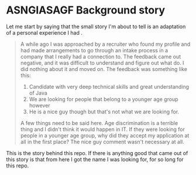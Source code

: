 # ASNGIASAGF Background story

Let me start by saying that the small story I'm about to tell is an adaptation of a personal experience I had .

>A while ago I was approached by a recruiter who found my profile and had made arrangements to go through an intake process in a company that I really had a connection to.
>The feedback came out negative, and it was difficult to understand and figure out what do. I did nothing about it and moved on. The feedback was something like this:
>
> 1. Candidate with very deep technical skills and great understanding of Java
> 2. We are looking for people that belong to a younger age group however
> 3. He is a nice guy though but that's not what we are looking for.
> 
> A few things need to be said here. Age discrimination is a terrible thing and I didn't think it would happen in IT.  If they were looking for people in a younger age group, why did they accept my application at all in the first place? The nice guy comment wasn't necessary at all.

This is the story behind this repo. If there is anything good that came out of this story is that from here I got the name I was looking for, for so long for this repo.

